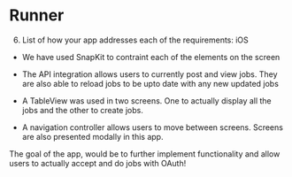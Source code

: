 # Runner

6. List of how your app addresses each of the requirements: iOS

- We have used SnapKit to contraint each of the elements on the screen 

- The API integration allows users to currently post and view jobs. They are also able to reload jobs to be upto date with any new updated jobs

- A TableView was used in two screens. One to actually display all the jobs and the other to create jobs. 

- A navigation controller allows users to move between screens. Screens are also presented modally in this app. 

The goal of the app, would be to further implement functionality and allow users to actually accept and do jobs with OAuth! 
